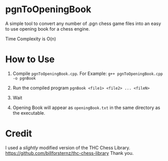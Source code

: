 # pgnToOpeningBook

A simple tool to convert any number of .pgn chess game files into an easy to use opening book for a chess engine.

Time Complexity is O(n)

# How to Use
1. Compile `pgnToOpeningBook.cpp`.
For Example:
```g++ pgnToOpeningBook.cpp -o pgnBook```

2. Run the compiled program
```pgnBook <file1> <file2> ... <fileN>```

3. Wait

4. Opening Book will appear as `openingBook.txt` in the same directory as the executable.

# Credit

I used a *slightly* modified version of the THC Chess Library. https://github.com/billforsternz/thc-chess-library
Thank you.

